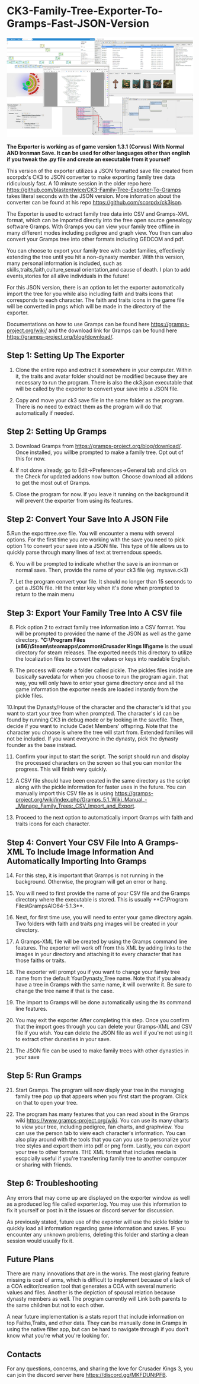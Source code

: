 # CK3-Family-Tree-Exporter-To-Gramps-Fast-JSON-Version
![alt text](https://github.com/blastentwice/CK3-Family-Tree-Exporter-To-Gramps-Fast-JSON-Version/blob/main/Screenshots/showcase.png?raw=true)

**The Exporter is working as of game version 1.3.1 (Corvus) With Normal AND Ironman Save. It can be used for other languages other than english if you tweak the .py file
and create an executable from it yourself**

This version of the exporter utilizes a JSON formatted save file created from scorpdx's CK3 to JSON converter to make exporting family tree data ridiculously fast. A 10 minute session in the older repo here https://github.com/blastentwice/CK3-Family-Tree-Exporter-To-Gramps takes literal seconds with the JSON version. More infomation about the converter can be found at his repo https://github.com/scorpdx/ck3json.

The Exporter is used to extract family tree data into CSV and Gramps-XML format, which can be imported directly into the free open source genealogy software Gramps. With Gramps you can view your family tree offline in many different modes including pedigree and graph view. You then can also convert your Gramps tree into other formats including GEDCOM and pdf.

You can choose to export your family tree with cadet families, effectively extending the tree until you hit a non-dynasty member. With this version, many personal information is included, such as skills,traits,faith,culture,sexual orientation,and cause of death. I plan to add events,stories for all alive individuals in the future! 

For this JSON version, there is an option to let the exporter automatically import the tree for you while also including faith and traits icons that corresponds to each character. The faith and traits icons in the game file will be converted in pngs which will be made in the directory of the exporter.   


Documentations on how to use Gramps can be found here https://gramps-project.org/wiki/ and the download link for Gramps can be found here https://gramps-project.org/blog/download/.

## Step 1: Setting Up The Exporter  ##

1. Clone the entire repo and extract it somewhere in your computer. Within it, the traits and avatar folder should not be modified because they are necessary to run the program. There is also the ck3.json executable that will be called by the exporter to convert your save into a JSON file.

2. Copy and move your ck3 save file in the same folder as the program. There is no need to extract them as the program will do that automatically if needed.

## Step 2: Setting Up Gramps

3. Download Gramps from https://gramps-project.org/blog/download/. Once installed, you willbe prompted to make a family tree. Opt out of this for now.

4. If not done already, go to Edit->Preferences->General tab and click on  the Check for updated addons now button. Choose download all addons to get the most out of Gramps.

4. Close the program for now. If you leave it running on the background it will prevent the exporter from using its features.

## Step 2: Convert Your Save Into A JSON File  ##

5.Run the exporttree.exe file. You will encounter a menu with several options. For the first time you are working with the save you need to pick option 1 to convert your save into a JSON file. This type of file allows us to quickly parse through many lines of text at tremendous speeds.

6. You will be prompted to indicate whether the save is an ironman or normal save. Then, provide the name of your ck3 file (eg. mysave.ck3)

7. Let the program convert your file. It should no longer than 15 seconds to get a JSON file. Hit the enter key when it's done when prompted to return to the main menu

## Step 3: Export Your Family Tree Into A CSV file  ##

8. Pick option 2 to extract family tree information into a CSV format. You will be prompted to provided the name of the JSON as well as the game directory. **"C:\Program Files (x86)\Steam\steamapps\common\Crusader Kings III\game** is the usual directory for steam releases. The exported needs this directory to utilize the localization files to convert the values or keys into readable English.

9. The process will create a folder called pickle. The pickles files inside are basically savedata for when you choose to run the program again. that way, you will only have
to enter your game directory once and all the game information the exporter needs are loaded instantly from the pickle files. 

10.Input the Dynasty/House of the character and the character's id  that you want to start your tree from when prompted. The character's id can be found by running CK3 in debug mode or by looking in the savefile. Then, decide if you want to include Cadet Members' offspring. Note that the character you choose is where the tree will start from. Extended
families will not be included. If you want everyone in the dynasty, pick the dynasty founder as the base instead.

11. Confirm your input to start the script. The script should run and display the processed characters on the screen so that you can monitor the progress. This will finish very
quickly.

12.  A CSV file should have been created in the same directory as the script along with the pickle information for faster uses in the future. You can manually import 
this CSV file as is using https://gramps-project.org/wiki/index.php/Gramps_5.1_Wiki_Manual_-_Manage_Family_Trees:_CSV_Import_and_Export. 

13. Proceed to the next option to automatically import Gramps with faith and traits icons for each character. 

## Step 4: Convert Your CSV File Into A Gramps-XML To Include Image Information And Automatically Importing Into Gramps  ##

14. For this step, it is important that Gramps is not running in the background. Otherwise, the program will get an error or hang.

15. You will need to first provide the name of your CSV file and the Gramps directory where the executable is stored. This is usually **C:\Program Files\GrampsAIO64-5.1.3\**.

16. Next, for first time use, you will need to enter your game directory again. Two folders with  faith and traits png images will be created in your directory.

17. A Gramps-XML file will be created by using the Gramps command line features. The exporter will work off from this XML by adding links to the images in your directory
and attaching it to every character that has those faiths or traits.

17. The exporter will prompt you if you want to change your family tree name from the default YourDynasty_Tree name. Note that if you already have a tree in Gramps with the same name, it will overwrite it. Be sure to change the tree name if that is the case.

18. The import to Gramps will be done automatically using the its command line features.

19. You may exit the exporter After completing this step. Once you confirm that the import goes through you can delete your Gramps-XML and CSV file if you wish. You can delete the JSON file as well if you're not using it to extract other dunasties in your save.
  
20. The JSON file can be used to make family trees with other dynasties in your save 

## Step 5: Run Gramps  ##

21. Start Gramps. The program will now disply your tree in the managing family tree pop up that appears when you first start the program. Click on that to open your tree.

22. The program has many features that you can read about in the Gramps wiki https://www.gramps-project.org/wiki. You can use its many charts to view your tree, including
pedigree, fan charts, and graphview. You can use the person tab to view each character's information. You can also play around with the tools that you can you use to personalize
your tree styles and export them into pdf or png form. Lastly, you can export your tree to other formats. THE XML format that includes media is escpcially useful if you're
transferring family tree to another computer or sharing with friends.

## Step 6: Troubleshooting ##
Any errors that may come up are displayed on the exporter window as well as a produced log file called exporter.log. You may use this information to fix it yourself or
post in it the issues or discord server for discussion.

As previously stated, future use of the exporter will use the pickle folder to quickly load all information regarding game information and saves. IF you encounter
any unknown problems, deleting this folder and starting a clean session would usually fix it.

## Future Plans ##
There are many innovations that are in the works. The most glaring feature missing is coat of arms, which is difficult to implement because of a lack of a COA editor/creation tool that generates a COA with several numeric values and files. Another is the depiction of spousal relation because dynasty members as well. The program currently will
Link both parents to the same children but not to each other.

A near future implementation is a stats report that include information on top Faiths,Traits, and other data. They can be manually done in Gramps in using the native filter app, but can be hard to navigate through if you don't know what you're what you're looking for.

## Contacts ##

For any questions, concerns, and sharing the love for Crusader Kings 3, you can join the discord server here https://discord.gg/MKFDUNtPFB.


